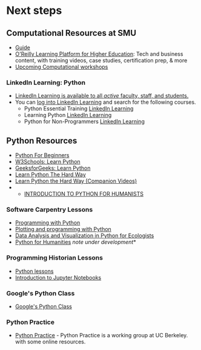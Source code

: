 
# Next steps

## Computational Resources at SMU

- [Guide](https://guides.smu.edu/computationalskills)
- [O'Reilly Learning Platform for Higher Education](https://go.oreilly.com/southern-methodist): Tech and business content, with training videos, case studies, certification prep, & more
- [Upcoming Computational workshops](https://libcal.smu.edu/calendar/libraryworkshops?cid=15527&t=g&d=0000-00-00&cal=15527&ct=57549&inc=0)

### LinkedIn Learning: Python 
-  [LinkedIn Learning is available to all *active* faculty, staff, and students.](https://www.smu.edu/OIT/Services/LinkedIn) 
- You can [log into LinkedIn Learning](https://www.smu.edu/OIT/Services/linkedin) and search for the following courses.
    - Python Essential Training [LinkedIn Learning](https://www.linkedin.com/learning/python-essential-training-18764650/getting-started-with-python?u=2139050/)
    - Learning Python [LinkedIn Learning](https://www.linkedin.com/learning/learning-python-25309312/learning-python?u=2139050)
    - Python for Non-Programmers [LinkedIn Learning](https://www.linkedin.com/learning/python-for-non-programmers/python-from-zero?u=2139050)

## Python Resources
- [Python For Beginners](https://www.python.org/about/gettingstarted/)
- [W3Schools: Learn Python](https://www.w3schools.com/python/default.asp)
- [GeeksforGeeks: Learn Python](https://www.geeksforgeeks.org/python/python-programming-language-tutorial/)
- [Learn Python The Hard Way ](https://smu.primo.exlibrisgroup.com/permalink/01SMU_INST/12013t3/cdi_askewsholts_vlebooks_9780138270612)
- [Learn Python the Hard Way (Companion Videos)](https://smu.primo.exlibrisgroup.com/permalink/01SMU_INST/6ctoa/alma9952405374603716)
- - [INTRODUCTION TO PYTHON FOR HUMANISTS](https://python-textbook.pythonhumanities.com/intro.html)

### Software Carpentry Lessons
- [Programming with Python](https://swcarpentry.github.io/python-novice-inflammation/)
- [Plotting and programming with Python](https://swcarpentry.github.io/python-novice-gapminder/)
- [Data Analysis and Visualization in Python for Ecologists](https://datacarpentry.github.io/python-ecology-lesson/)
- [Python for Humanities](https://carpentries-incubator.github.io/python-humanities-lesson/) *note under development**

### Programming Historian Lessons
- [Python lessons](https://programminghistorian.org/en/lessons/?topic=python)
- [Introduction to Jupyter Notebooks](https://programminghistorian.org/en/lessons/jupyter-notebooks)
  
### Google's Python Class
- [Google's Python Class](https://developers.google.com/edu/python)

### Python Practice
- [Python Practice](https://python.berkeley.edu/learn/) - Python Practice is a working group at UC Berkeley. with some online resources.



